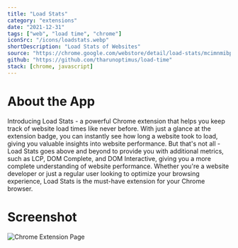 ```yaml
---
title: "Load Stats"
category: "extensions"
date: "2021-12-31"
tags: ["web", "load time", "chrome"]
iconSrc: "/icons/loadstats.webp"
shortDescription: "Load Stats of Websites"
source: "https://chrome.google.com/webstore/detail/load-stats/mcimnmibpilhcpmalceffnaabmdfodhh"
github: "https://github.com/tharunoptimus/load-time"
stack: [chrome, javascript]
---
```


# About the App

Introducing Load Stats - a powerful Chrome extension that helps you keep track of website load times like never before. With just a glance at the extension badge, you can instantly see how long a website took to load, giving you valuable insights into website performance. But that's not all - Load Stats goes above and beyond to provide you with additional metrics, such as LCP, DOM Complete, and DOM Interactive, giving you a more complete understanding of website performance. Whether you're a website developer or just a regular user looking to optimize your browsing experience, Load Stats is the must-have extension for your Chrome browser.

# Screenshot

![Chrome Extension Page](/screenshots/loadstats.webp)
